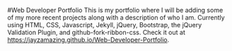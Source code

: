 #Web Developer Portfolio
This is my portfolio where I will be adding some of my more recent projects along
with a description of who I am. Currently using HTML, CSS, Javascript, Jekyll, jQuery, Bootstrap, the jQuery Validation Plugin, and github-fork-ribbon-css. Check it out at https://jayzamazing.github.io/Web-Developer-Portfolio.
